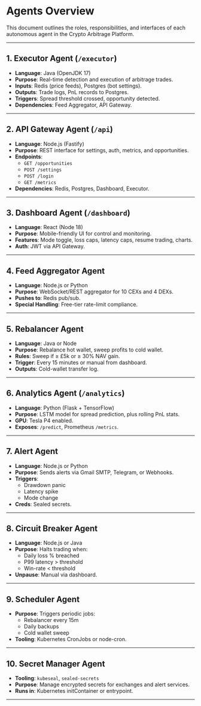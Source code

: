 # Agents Overview

This document outlines the roles, responsibilities, and interfaces of each autonomous agent in the Crypto Arbitrage Platform.

---

## 1. Executor Agent (`/executor`)
- **Language**: Java (OpenJDK 17)
- **Purpose**: Real-time detection and execution of arbitrage trades.
- **Inputs**: Redis (price feeds), Postgres (bot settings).
- **Outputs**: Trade logs, PnL records to Postgres.
- **Triggers**: Spread threshold crossed, opportunity detected.
- **Dependencies**: Feed Aggregator, API Gateway.

---

## 2. API Gateway Agent (`/api`)
- **Language**: Node.js (Fastify)
- **Purpose**: REST interface for settings, auth, metrics, and opportunities.
- **Endpoints**:
  - `GET /opportunities`
  - `POST /settings`
  - `POST /login`
  - `GET /metrics`
- **Dependencies**: Redis, Postgres, Dashboard, Executor.

---

## 3. Dashboard Agent (`/dashboard`)
- **Language**: React (Node 18)
- **Purpose**: Mobile-friendly UI for control and monitoring.
- **Features**: Mode toggle, loss caps, latency caps, resume trading, charts.
- **Auth**: JWT via API Gateway.

---

## 4. Feed Aggregator Agent
- **Language**: Node.js or Python
- **Purpose**: WebSocket/REST aggregator for 10 CEXs and 4 DEXs.
- **Pushes to**: Redis pub/sub.
- **Special Handling**: Free-tier rate-limit compliance.

---

## 5. Rebalancer Agent
- **Language**: Java or Node
- **Purpose**: Rebalance hot wallet, sweep profits to cold wallet.
- **Rules**: Sweep if ≥ £5k or ≥ 30% NAV gain.
- **Trigger**: Every 15 minutes or manual from dashboard.
- **Outputs**: Cold-wallet transfer log.

---

## 6. Analytics Agent (`/analytics`)
- **Language**: Python (Flask + TensorFlow)
- **Purpose**: LSTM model for spread prediction, plus rolling PnL stats.
- **GPU**: Tesla P4 enabled.
- **Exposes**: `/predict`, Prometheus `/metrics`.

---

## 7. Alert Agent
- **Language**: Node.js or Python
- **Purpose**: Sends alerts via Gmail SMTP, Telegram, or Webhooks.
- **Triggers**:
  - Drawdown panic
  - Latency spike
  - Mode change
- **Creds**: Sealed secrets.

---

## 8. Circuit Breaker Agent
- **Language**: Node.js or Java
- **Purpose**: Halts trading when:
  - Daily loss % breached
  - P99 latency > threshold
  - Win-rate < threshold
- **Unpause**: Manual via dashboard.

---

## 9. Scheduler Agent
- **Purpose**: Triggers periodic jobs:
  - Rebalancer every 15m
  - Daily backups
  - Cold wallet sweep
- **Tooling**: Kubernetes CronJobs or node-cron.

---

## 10. Secret Manager Agent
- **Tooling**: `kubeseal`, `sealed-secrets`
- **Purpose**: Manage encrypted secrets for exchanges and alert services.
- **Runs in**: Kubernetes initContainer or entrypoint.

---

